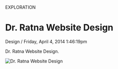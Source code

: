 <p class="type">EXPLORATION</p>

# Dr. Ratna Website Design

<p class="meta">Design  /  Friday, April 4, 2014 1:46:19pm</p>

Dr. Ratna Website Design.

![Dr. Ratna Website Design](https://farooq-agent.web.app/assets/images/works/large/Jju2BnsG_work_image.jpg)
